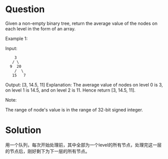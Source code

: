 # Question

Given a non-empty binary tree, return the average value of the nodes on each level in the form of an array.

Example 1:

Input:
```text
    3
   / \
  9  20
    /  \
   15   7
```
Output: [3, 14.5, 11]
Explanation:
The average value of nodes on level 0 is 3,  on level 1 is 14.5, and on level 2 is 11. Hence return [3, 14.5, 11].

Note:

The range of node's value is in the range of 32-bit signed integer.

# Solution

用一个队列，每次开始处理前，其中全部为一个level的所有节点，处理完这一层的节点后，刚好剩下为下一层的所有节点。
